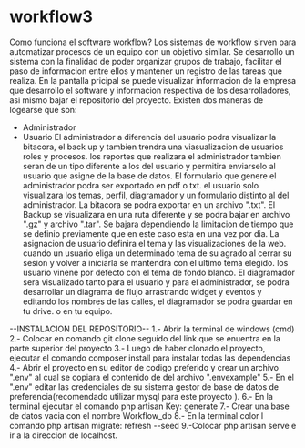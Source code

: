 # workflow3
Como funciona el software workflow?
Los sistemas de workflow sirven para automatizar procesos de un equipo con un objetivo similar.
Se desarrollo un sistema con la finalidad de poder organizar grupos de trabajo, facilitar el paso de informacion entre ellos y mantener un registro de las tareas que realiza.
En la pantalla pricipal se puede visualizar informacion de la empresa que desarrollo el software y informacion respectiva de los desarrolladores, asi mismo bajar el repositorio del proyecto.
Existen dos maneras de logearse que son: 
* Administrador 
* Usuario 
El administrador a diferencia del usuario podra visualizar la bitacora, el back up y tambien trendra una viasualizacion de usuarios roles y procesos.
los reportes que realizara el administrador tambien seran de un tipo diferente a los del usuario y permitira enviarselo al usuario que asigne de la base de datos.
El formulario que genere el administrador podra ser exportado en pdf o txt.
el usuario solo visualizara los temas, perfil, diagramador y un formulario distinto al del administrador.
La bitacora se podra exportar en un archivo ".txt".
El Backup se visualizara en una ruta diferente y se podra bajar en archivo ".gz" y archivo ".tar". Se bajara dependiendo la limitacion de tiempo que se definio previamente que en este caso esta en una vez por dia.
La asignacion de usuario definira el tema y las visualizaciones de la web.
 cuando un usuario eliga un determinado tema de su agrado al cerrar su sesion y volver a iniciarla se mantendra con el ultimo tema elegido.
los usuario vinene por defecto con el tema de fondo blanco.
El diagramador sera visualizado tanto para el usuario y para el administrador, se podra desarrollar un diagrama de flujo arrastrando widget y eventos y editando los nombres de las calles, el diagramador se podra guardar en tu drive. o en tu equipo.

--INSTALACION DEL REPOSITORIO-- 
1.- Abrir la terminal de windows (cmd)
2.- Colocar en comando git clone seguido del link que se enuentra en la parte superior del proyecto 
3.- Luego de haber clonado el proyecto, ejecutar el comando composer install para instalar todas las dependencias 
4.- Abrir el proyecto en su editor de codigo preferido y crear un archivo ".env" al cual se copiara el contenido de del archivo ".envexample"
5.- En el ".env" editar las credenciales de su sistema gestor de base de datos de preferencia(recomendado utilizar mysql para este proyecto ).
6.- En la terminal ejecutar el comando php artisan Key: generate 
7.- Crear una base de datos vacia con el nombre Workflow_db
8.- En la terminal color l comando php artisan migrate: refresh --seed
9.-Colocar php artisan serve e ir a la direccion de localhost.